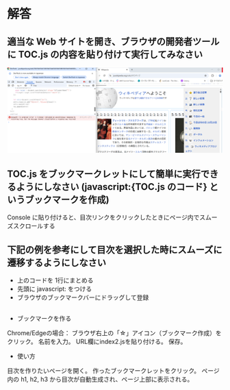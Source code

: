 # 解答

## 適当な Web サイトを開き、ブラウザの開発者ツールに TOC.js の内容を貼り付けて実行してみなさい

![alt text]({6189B5E9-DD31-4512-9321-3434474C85AE}.png)

## TOC.js をブックマークレットにして簡単に実行できるようにしなさい (javascript:{TOC.js のコード} というブックマークを作成)

Console に貼り付けると、目次リンクをクリックしたときにページ内でスムーズスクロールする

## 下記の例を参考にして目次を選択した時にスムーズに遷移するようにしなさい

- 上のコードを 1行にまとめる
- 先頭に javascript: をつける
- ブラウザのブックマークバーにドラッグして登録

## 

- ブックマークを作る

Chrome/Edgeの場合：
ブラウザ右上の「☆」アイコン（ブックマーク作成）をクリック。
名前を入力。
URL欄にindex2.jsを貼り付ける。
保存。

- 使い方

目次を作りたいページを開く。
作ったブックマークレットをクリック。
ページ内の h1, h2, h3 から目次が自動生成され、ページ上部に表示される。
